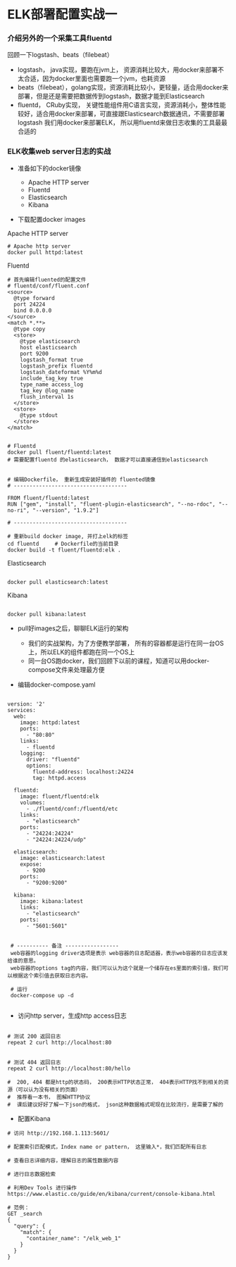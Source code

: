 ELK部署配置实战一
==========================


### 介绍另外的一个采集工具fluentd
回顾一下logstash、beats（filebeat）
- logstash， java实现，要跑在jvm上， 资源消耗比较大，用docker来部署不太合适，因为docker里面也需要跑一个jvm，也耗资源
- beats（filebeat），golang实现，资源消耗比较小，更轻量，适合用docker来部署，但是还是需要把数据传到logstash，数据才能到Elasticsearch
- fluentd， CRuby实现， 关键性能组件用C语言实现，资源消耗小，整体性能较好，适合用docker来部署，可直接跟Elasticsearch数据通讯，不需要部署logstash
我们用docker来部署ELK， 所以用fluentd来做日志收集的工具最最合适的




### ELK收集web server日志的实战
- 准备如下的docker镜像
  - Apache HTTP server
  - Fluentd
  - Elasticsearch
  - Kibana

  
  
- 下载配置docker images

Apache HTTP server
```shell
# Apache http server
docker pull httpd:latest
```



Fluentd

```shell
# 首先编辑fluented的配置文件
# fluentd/conf/fluent.conf
<source>
  @type forward
  port 24224
  bind 0.0.0.0
</source>
<match *.**>
  @type copy
  <store>
    @type elasticsearch
    host elasticsearch
    port 9200
    logstash_format true
    logstash_prefix fluentd
    logstash_dateformat %Y%m%d
    include_tag_key true
    type_name access_log
    tag_key @log_name
    flush_interval 1s
  </store>
  <store>
    @type stdout
  </store>
</match>


# Fluentd
docker pull fluent/fluentd:latest
# 需要配置fluentd 的elasticsearch， 数据才可以直接通信到elasticsearch


# 编辑Dockerfile， 重新生成安装好插件的 fluented镜像
# ------------------------------------

FROM fluent/fluentd:latest
RUN ["gem", "install", "fluent-plugin-elasticsearch", "--no-rdoc", "--no-ri", "--version", "1.9.2"]

# ------------------------------------

# 重新build docker image, 并打上elk的标签
cd fluentd     # Dockerfile的当前目录
docker build -t fluent/fluentd:elk . 

```



Elasticsearch

```shell

docker pull elasticsearch:latest

```


Kibana

```shell

docker pull kibana:latest

```



- pull好images之后，聊聊ELK运行的架构

  - 我们的实战架构，为了方便教学部署， 所有的容器都是运行在同一台OS上，所以ELK的组件都跑在同一个OS上
  - 同一台OS跑docker，我们回顾下以前的课程，知道可以用docker-compose文件来处理最方便
  
  


- 编辑docker-compose.yaml

```shell

version: '2'
services:
  web:
    image: httpd:latest
    ports:
      - "80:80"
    links:
      - fluentd
    logging:
      driver: "fluentd"
      options:
        fluentd-address: localhost:24224
        tag: httpd.access

  fluentd:
    image: fluent/fluentd:elk
    volumes:
      - ./fluentd/conf:/fluentd/etc
    links:
      - "elasticsearch"
    ports:
      - "24224:24224"
      - "24224:24224/udp"

  elasticsearch:
    image: elasticsearch:latest
    expose:
      - 9200
    ports:
      - "9200:9200"

  kibana:
    image: kibana:latest
    links:
      - "elasticsearch"
    ports:
      - "5601:5601"
      
      
 # ---------- 备注 -----------------
 web容器的logging driver选项是表示 web容器的日志配适器，表示web容器的日志应该发给谁的意思。
 web容器的options tag的内容，我们可以认为这个就是一个储存在es里面的索引值，我们可以根据这个索引值去获取日志内容。
 
 # 运行
 docker-compose up -d
      
```



- 访问http server，生成http access日志
```shell

# 测试 200 返回日志
repeat 2 curl http://localhost:80


# 测试 404 返回日志
repeat 2 curl http://localhost:80/hello

#  200, 404 都是http的状态码， 200表示HTTP状态正常， 404表示HTTP找不到相关的资源（可以认为没有相关的页面）
#  推荐看一本书， 图解HTTP协议
#  课后建议好好了解一下json的格式， json这种数据格式呢现在比较流行，是需要了解的

```




- 配置Kibana
```shell
# 访问 http://192.168.1.113:5601/

# 配置索引匹配模式，Index name or pattern， 这里输入*，我们匹配所有日志

# 查看日志详细内容，理解日志的属性数据内容

# 进行日志数据检索

# 利用Dev Tools 进行操作
https://www.elastic.co/guide/en/kibana/current/console-kibana.html

# 范例：
GET _search
{
  "query": {
    "match": {
      "container_name": "/elk_web_1"
    }
  }
}
```












